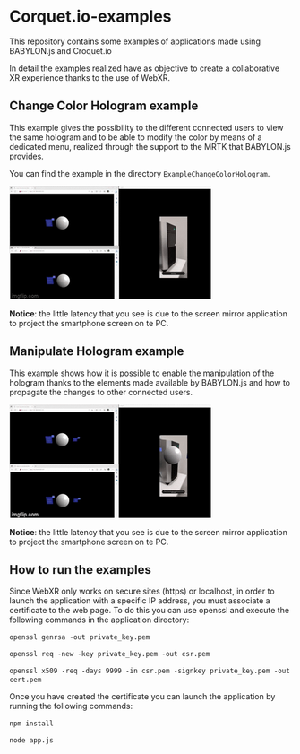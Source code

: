 # Corquet.io-examples

This repository contains some examples of applications made using BABYLON.js and Croquet.io

In detail the examples realized have as objective to create a collaborative XR experience thanks to the use of WebXR.

## Change Color Hologram example

This example gives the possibility to the different connected users to view the same hologram and to be able to modify the color by means of a dedicated menu, realized through the support to the MRTK that BABYLON.js provides.

You can find the example in the directory `ExampleChangeColorHologram`.

![Alt Text](img/change_color.gif)

**Notice**: the little latency that you see is due to the screen mirror application to project the smartphone screen on te PC. 

## Manipulate Hologram example

This example shows how it is possible to enable the manipulation of the hologram thanks to the elements made available by BABYLON.js and how to propagate the changes to other connected users.

![Alt Text](img/web_xr_app.gif)

**Notice**: the little latency that you see is due to the screen mirror application to project the smartphone screen on te PC. 

## How to run the examples

Since WebXR only works on secure sites (https) or localhost, in order to launch the application with a specific IP address, you must associate a certificate to the web page. To do this you can use openssl and execute the following commands in the application directory:

```shell
openssl genrsa -out private_key.pem
```

```shell
openssl req -new -key private_key.pem -out csr.pem
```

```shell
openssl x509 -req -days 9999 -in csr.pem -signkey private_key.pem -out cert.pem
```

Once you have created the certificate you can launch the application by running the following commands:

```shell
npm install
```

```shell
node app.js
```